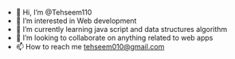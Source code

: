 - 👋 Hi, I’m @Tehseem110
- 👀 I’m interested in Web development
- 🌱 I’m currently learning java script and data structures algorithm
- 💞️ I’m looking to collaborate on anything related to web apps
- 📫 How to reach me tehseem010@gmail.com

<!---
Tehseem110/Tehseem110 is a ✨ special ✨ repository because its `README.md` (this file) appears on your GitHub profile.
You can click the Preview link to take a look at your changes.
--->

